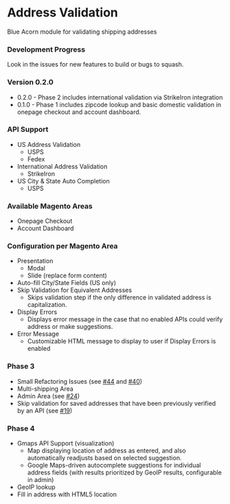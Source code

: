 # Address Validation
Blue Acorn module for validating shipping addresses

### Development Progress
Look in the issues for new features to build or bugs to squash.

### Version 0.2.0
- 0.2.0 - Phase 2 includes international validation via StrikeIron integration
- 0.1.0 - Phase 1 includes zipcode lookup and basic domestic validation in onepage checkout and account dashboard.

### API Support
- US Address Validation
    - USPS
    - Fedex
- International Address Validation
	- StrikeIron
- US City & State Auto Completion
	- USPS

### Available Magento Areas
- Onepage Checkout
- Account Dashboard

### Configuration per Magento Area
- Presentation
    - Modal
    - Slide (replace form content)
- Auto-fill City/State Fields (US only)
- Skip Validation for Equivalent Addresses
	- Skips validation step if the only difference in validated address is capitalization.
- Display Errors
	- Displays error message in the case that no enabled APIs could verify address or make suggestions.
- Error Message
	- Customizable HTML message to display to user if Display Errors is enabled

### Phase 3
- Small Refactoring Issues (see [#44](https://github.com/BlueAcornInc/ba-address-validation/issues/44) and [#40](https://github.com/BlueAcornInc/ba-address-validation/issues/40))
- Multi-shipping Area
- Admin Area (see [#24](https://github.com/BlueAcornInc/ba-address-validation/issues/24))
- Skip validation for saved addresses that have been previously verified by an API (see [#19](https://github.com/BlueAcornInc/ba-address-validation/issues/19))

### Phase 4
- Gmaps API Support (visualization)
	- Map displaying location of address as entered, and also automatically readjusts based on selected suggestion.
    - Google Maps-driven autocomplete suggestions for individual address fields (with results prioritized by GeoIP results, configurable in admin)
- GeoIP lookup
- Fill in address with HTML5 location

